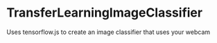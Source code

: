 # TransferLearningImageClassifier
Uses tensorflow.js to create an image classifier that uses your webcam
